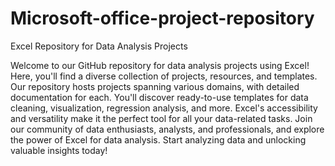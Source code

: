 # Microsoft-office-project-repository
Excel Repository for Data Analysis Projects

Welcome to our GitHub repository for data analysis projects using Excel! Here, you'll find a diverse collection of projects, resources, and templates. Our repository hosts projects spanning various domains, with detailed documentation for each. You'll discover ready-to-use templates for data cleaning, visualization, regression analysis, and more. Excel's accessibility and versatility make it the perfect tool for all your data-related tasks. Join our community of data enthusiasts, analysts, and professionals, and explore the power of Excel for data analysis. Start analyzing data and unlocking valuable insights today!
